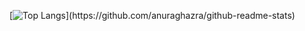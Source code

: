 
[![Top Langs]([https://github-readme-stats.vercel.app/api/top-langs/?username=anuraghazra&layout=donut](https://github-readme-stats.vercel.app/api/top-langs/?username=dylanlanigansmith&size_weight=0.25&count_weight=0.2&hide=cmake,smpl,,objective-c,batchfile,perl,objective-c%2B%2B&langs_count=8&&layout=donut))](https://github.com/anuraghazra/github-readme-stats)
<!--
**dylanlanigansmith/dylanlanigansmith** is a ✨ _special_ ✨ repository because its `README.md` (this file) appears on your GitHub profile.

Here are some ideas to get you started:

- 🔭 I’m currently working on ...
- 🌱 I’m currently learning ...
- 👯 I’m looking to collaborate on ...
- 🤔 I’m looking for help with ...
- 💬 Ask me about ...
- 📫 How to reach me: ...
- 😄 Pronouns: ...
- ⚡ Fun fact: ...
-->
